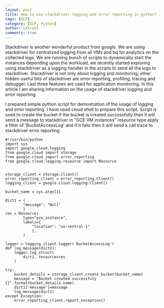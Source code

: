 ```yaml
---
layout: post
title: How to use stackdriver logging and error reporting in python?
tags: [GCP]
category: [GCP, Python]
author: vikrant
comments: true
--- 
```


Stackdriver is another wonderful product from google. We are using stackdriver for centralized logging from all VMs and bq for analytics on the collected logs. We are running bunch of scripts to dynamically start the instances depending upon the workload, we recently started exploring using stackdriver as a logging handler in the scripts to send all the logs to stackdriver. Stackdriver is not only about logging and monitoring; other hidden useful bits of stackdriver are error reporting, profiling, tracing and debugger. Last three features are used for application monitoring. In this article I am sharing information on the usage of stackdriver logging and error reporting. 


I prepared simple python script for demostration of the usage of logging and error reporting. I have used cloud shell to prepare this script. Script is used to create the bucket if the bucket is created successfully then it will send a message to stackdriver in "GCE VM instances" resource type apply a filter of 'BucketAccessLog' and if it fails then it will send a call trace to stackdriver error reporting. 


```
#!/usr/bin/python
import sys
import google.cloud.logging
from google.cloud import storage
from google.cloud import error_reporting
from google.cloud.logging.resource import Resource


storage_client = storage.Client()
error_reporting_client = error_reporting.Client()
logging_client = google.cloud.logging.Client()

bucket_name = sys.argv[1]

dict1 = {
        "message": "Null"
        }
res = Resource(
        type="gce_instance",
        labels={
            "location": "us-central-1"
            },
        )

logger = logging_client.logger('BucketAccessLog')
def log_message(dict2):
    logger.log_struct(
        dict2, resource=res
    )

try:
    bucket_details = storage_client.create_bucket(bucket_name)
    message = "Bucket created successfuly {}".format(bucket_details.name)
    dict1['message']=message
    log_message(dict1)
except Exception:
    error_reporting_client.report_exception()
```    